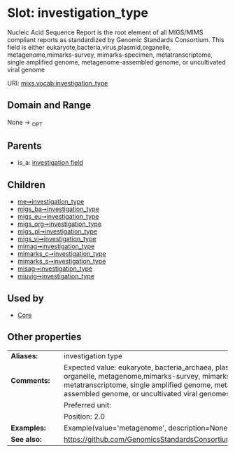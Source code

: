 
# Slot: investigation_type


Nucleic Acid Sequence Report is the root element of all MIGS/MIMS compliant reports as standardized by Genomic Standards Consortium. This field is either eukaryote,bacteria,virus,plasmid,organelle, metagenome,mimarks-survey, mimarks-specimen, metatranscriptome, single amplified genome, metagenome-assembled genome, or uncultivated viral genome

URI: [mixs.vocab:investigation_type](https://w3id.org/mixs/vocab/investigation_type)


## Domain and Range

None ->  <sub>OPT</sub> 

## Parents

 *  is_a: [investigation field](investigation_field.md)

## Children

 *  [me➞investigation_type](me_investigation_type.md)
 *  [migs_ba➞investigation_type](migs_ba_investigation_type.md)
 *  [migs_eu➞investigation_type](migs_eu_investigation_type.md)
 *  [migs_org➞investigation_type](migs_org_investigation_type.md)
 *  [migs_pl➞investigation_type](migs_pl_investigation_type.md)
 *  [migs_vi➞investigation_type](migs_vi_investigation_type.md)
 *  [mimag➞investigation_type](mimag_investigation_type.md)
 *  [mimarks_c➞investigation_type](mimarks_c_investigation_type.md)
 *  [mimarks_s➞investigation_type](mimarks_s_investigation_type.md)
 *  [misag➞investigation_type](misag_investigation_type.md)
 *  [miuvig➞investigation_type](miuvig_investigation_type.md)

## Used by

 * [Core](Core.md)

## Other properties

|  |  |  |
| --- | --- | --- |
| **Aliases:** | | investigation type |
| **Comments:** | | Expected value: eukaryote, bacteria_archaea, plasmid, virus, organelle, metagenome,mimarks-survey, mimarks-specimen, metatranscriptome, single amplified genome, metagenome-assembled genome, or uncultivated viral genomes |
|  | | Preferred unit:  |
|  | | Position: 2.0 |
| **Examples:** | | Example(value='metagenome', description=None) |
| **See also:** | | https://github.com/GenomicsStandardsConsortium/mixs/issues/60 |


